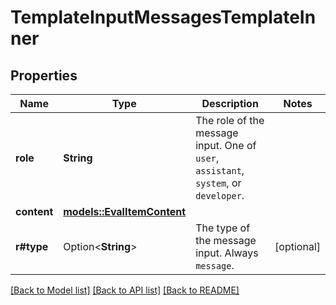 # TemplateInputMessagesTemplateInner

## Properties

Name | Type | Description | Notes
------------ | ------------- | ------------- | -------------
**role** | **String** | The role of the message input. One of `user`, `assistant`, `system`, or `developer`.  | 
**content** | [**models::EvalItemContent**](EvalItem_content.md) |  | 
**r#type** | Option<**String**> | The type of the message input. Always `message`.  | [optional]

[[Back to Model list]](../README.md#documentation-for-models) [[Back to API list]](../README.md#documentation-for-api-endpoints) [[Back to README]](../README.md)


